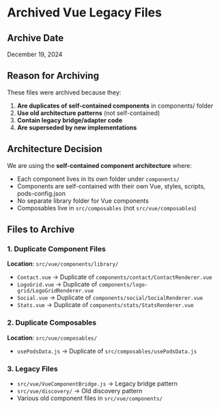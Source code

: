 # Archived Vue Legacy Files

## Archive Date
December 19, 2024

## Reason for Archiving
These files were archived because they:
1. **Are duplicates of self-contained components** in components/ folder
2. **Use old architecture patterns** (not self-contained)
3. **Contain legacy bridge/adapter code**
4. **Are superseded by new implementations**

## Architecture Decision
We are using the **self-contained component architecture** where:
- Each component lives in its own folder under `components/`
- Components are self-contained with their own Vue, styles, scripts, pods-config.json
- No separate library folder for Vue components
- Composables live in `src/composables` (not `src/vue/composables`)

## Files to Archive

### 1. Duplicate Component Files
**Location**: `src/vue/components/library/`
- `Contact.vue` → Duplicate of `components/contact/ContactRenderer.vue`
- `LogoGrid.vue` → Duplicate of `components/logo-grid/LogoGridRenderer.vue`
- `Social.vue` → Duplicate of `components/social/SocialRenderer.vue`
- `Stats.vue` → Duplicate of `components/stats/StatsRenderer.vue`

### 2. Duplicate Composables
**Location**: `src/vue/composables/`
- `usePodsData.js` → Duplicate of `src/composables/usePodsData.js`

### 3. Legacy Files
- `src/vue/VueComponentBridge.js` → Legacy bridge pattern
- `src/vue/discovery/` → Old discovery pattern
- Various old component files in `src/vue/components/`
